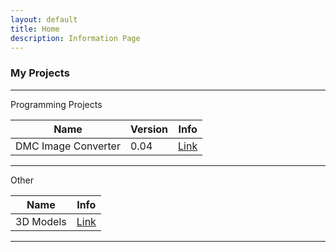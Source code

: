 ```yaml
---
layout: default
title: Home
description: Information Page
---
```


### My Projects

---

Programming Projects

| Name | Version | Info | 
| ---- | ------- | ---- |
| DMC Image Converter | 0.04 | [Link](./DMC-Converter.md) |

---

Other

| Name | Info | 
| ---- | ---- |
| 3D Models | [Link](./Blender.md) |

---
